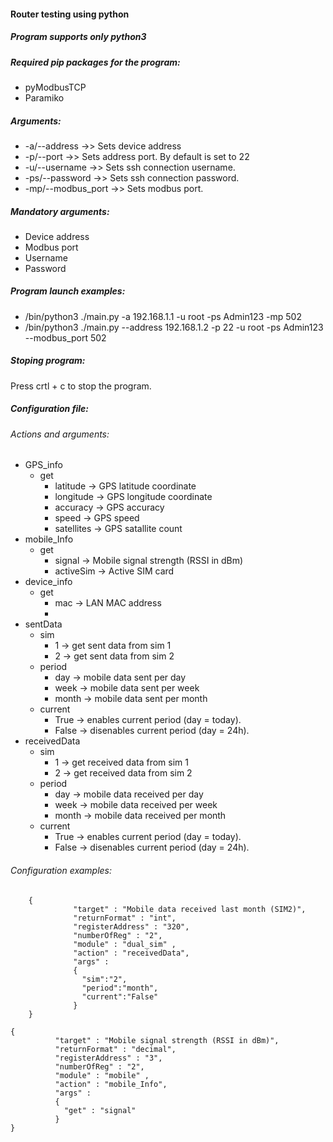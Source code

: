 #### Router testing using python
##### Program supports only python3
##### Required pip packages for the program: 

  +  pyModbusTCP
  +  Paramiko

##### Arguments:

  +  -a/--address ->> Sets device address
  +  -p/--port    ->> Sets address port. By default is set to 22
  +  -u/--username ->> Sets ssh connection username. 
  +  -ps/--password ->> Sets ssh connection password.
  +  -mp/--modbus_port ->> Sets modbus port.

##### Mandatory arguments:

  +  Device address
  +  Modbus port
  +  Username
  +  Password

##### Program launch examples:

  + /bin/python3 ./main.py -a 192.168.1.1 -u root -ps Admin123 -mp 502
  + /bin/python3 ./main.py --address 192.168.1.2 -p 22 -u root -ps Admin123 --modbus_port 502

##### Stoping program:
Press crtl + c to stop the program.

##### Configuration file:
###### Actions and arguments:
+ GPS_info
    + get 
        + latitude -> GPS latitude coordinate
        + longitude -> GPS longitude coordinate
        + accuracy -> GPS accuracy
        + speed -> GPS speed
        + satellites -> GPS satallite count
+ mobile_Info
    + get
        + signal -> Mobile signal strength (RSSI in dBm)
        + activeSim -> Active SIM card
+ device_info
    + get
        + mac -> LAN MAC address
        + 
+ sentData
    + sim 
        + 1 -> get sent data from sim 1
        + 2 -> get sent data from sim 2
    + period
        + day -> mobile data sent per day
        + week -> mobile data sent per week
        + month -> mobile data sent per month
    + current
        + True -> enables current period (day = today).
        + False -> disenables current period (day = 24h).
+ receivedData
    + sim 
        + 1 -> get received data from sim 1
        + 2 -> get received data from sim 2
    + period
        + day -> mobile data received per day
        + week -> mobile data received per week
        + month -> mobile data received per month
    + current
        + True -> enables current period (day = today).
        + False -> disenables current period (day = 24h).
###### Configuration examples:

```
    {
              "target" : "Mobile data received last month (SIM2)",
              "returnFormat" : "int",
              "registerAddress" : "320",
              "numberOfReg" : "2",
              "module" : "dual_sim" ,
              "action" : "receivedData",
              "args" :
              {
                "sim":"2",
                "period":"month",
                "current":"False"
              }
    }
```
```
{
          "target" : "Mobile signal strength (RSSI in dBm)",
          "returnFormat" : "decimal",
          "registerAddress" : "3",
          "numberOfReg" : "2",
          "module" : "mobile" ,
          "action" : "mobile_Info",
          "args" : 
          {
            "get" : "signal"
          }
}
```
